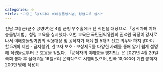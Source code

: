 ```yaml
---
categories: e
title: "고흥군「공직자의 이해충돌방지법」청렴교육 실시"
---
```

전남 고흥군(군수 공영민)은 4일 군청 우주홀에서 전 직원을 대상으로 「공직자의 이해충돌방지법」청렴 교육을 실시했다. 이번 교육은 국민권익위원회 권석원 국장이 강사로 나서 이해충돌방지법의 적용대상 및 공직자가 해야 할 5개의 신고 의무와 하지 말아야 할 5개의 제한ㆍ금지행위, 신고자 보호ㆍ보상제도를 다양한 사례를 통해 알기 쉽게 설명해 직원들로부터 큰 호응을 얻었다. 「공직자의 이해충돌 방지법」은 2021년 4월 29일 국회 통과 후 올해 5월 19일부터 본격적으로 시행되었으며, 전국 15,000여 기관 공직자 200만 명에 적용되